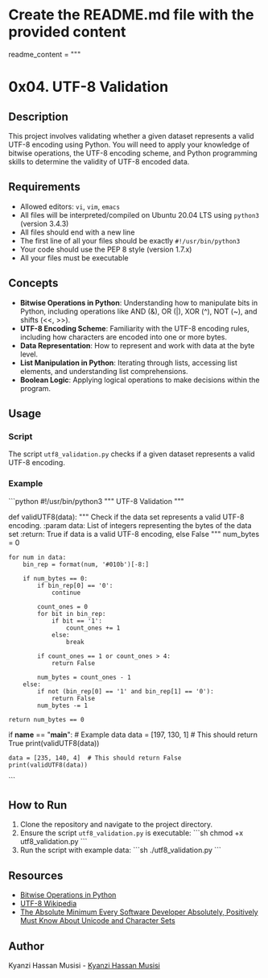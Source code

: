 # Create the README.md file with the provided content
readme_content = """
# 0x04. UTF-8 Validation

## Description

This project involves validating whether a given dataset represents a valid UTF-8 encoding using Python. You will need to apply your knowledge of bitwise operations, the UTF-8 encoding scheme, and Python programming skills to determine the validity of UTF-8 encoded data.

## Requirements

- Allowed editors: `vi`, `vim`, `emacs`
- All files will be interpreted/compiled on Ubuntu 20.04 LTS using `python3` (version 3.4.3)
- All files should end with a new line
- The first line of all your files should be exactly `#!/usr/bin/python3`
- Your code should use the PEP 8 style (version 1.7.x)
- All your files must be executable

## Concepts

- **Bitwise Operations in Python**: Understanding how to manipulate bits in Python, including operations like AND (&), OR (|), XOR (^), NOT (~), and shifts (<<, >>).
- **UTF-8 Encoding Scheme**: Familiarity with the UTF-8 encoding rules, including how characters are encoded into one or more bytes.
- **Data Representation**: How to represent and work with data at the byte level.
- **List Manipulation in Python**: Iterating through lists, accessing list elements, and understanding list comprehensions.
- **Boolean Logic**: Applying logical operations to make decisions within the program.

## Usage

### Script

The script `utf8_validation.py` checks if a given dataset represents a valid UTF-8 encoding.

### Example

\`\`\`python
#!/usr/bin/python3
\"\"\"
UTF-8 Validation
\"\"\"

def validUTF8(data):
    \"\"\"
    Check if the data set represents a valid UTF-8 encoding.
    :param data: List of integers representing the bytes of the data set
    :return: True if data is a valid UTF-8 encoding, else False
    \"\"\"
    num_bytes = 0

    for num in data:
        bin_rep = format(num, '#010b')[-8:]

        if num_bytes == 0:
            if bin_rep[0] == '0':
                continue

            count_ones = 0
            for bit in bin_rep:
                if bit == '1':
                    count_ones += 1
                else:
                    break

            if count_ones == 1 or count_ones > 4:
                return False

            num_bytes = count_ones - 1
        else:
            if not (bin_rep[0] == '1' and bin_rep[1] == '0'):
                return False
            num_bytes -= 1

    return num_bytes == 0

if __name__ == "__main__":
    # Example data
    data = [197, 130, 1]  # This should return True
    print(validUTF8(data))
    
    data = [235, 140, 4]  # This should return False
    print(validUTF8(data))
\`\`\`

## How to Run

1. Clone the repository and navigate to the project directory.
2. Ensure the script `utf8_validation.py` is executable:
    \`\`\`sh
    chmod +x utf8_validation.py
    \`\`\`
3. Run the script with example data:
    \`\`\`sh
    ./utf8_validation.py
    \`\`\`

## Resources

- [Bitwise Operations in Python](https://www.w3schools.com/python/python_operators.asp)
- [UTF-8 Wikipedia](https://en.wikipedia.org/wiki/UTF-8)
- [The Absolute Minimum Every Software Developer Absolutely, Positively Must Know About Unicode and Character Sets](https://www.joelonsoftware.com/2003/10/08/the-absolute-minimum-every-software-developer-absolutely-positively-must-know-about-unicode-and-character-sets-no-excuses/)

## Author

Kyanzi Hassan Musisi - [Kyanzi Hassan Musisi](https://www.x.com/hassan_kyanzi)


